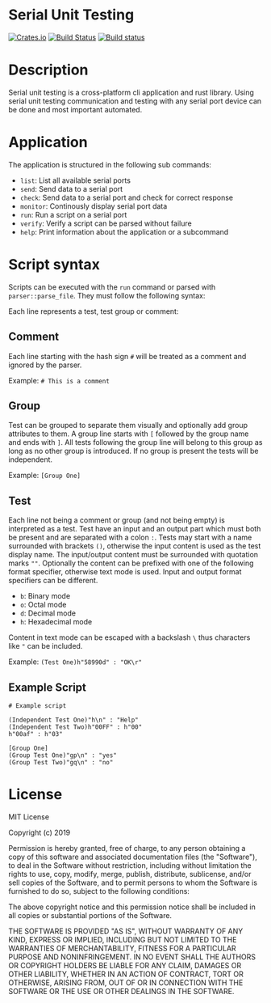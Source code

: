 # Serial Unit Testing

[![Crates.io](https://img.shields.io/crates/v/serial-unit-testing.svg)](https://crates.io/crates/serial-unit-testing)
[![Build Status](https://travis-ci.org/markatk/serial-unit-testing.svg?branch=master)](https://travis-ci.org/markatk/serial-unit-testing)
[![Build status](https://ci.appveyor.com/api/projects/status/7b9osucvqpqp9ebd/branch/master?svg=true)](https://ci.appveyor.com/project/markatk/serial-unit-testing/branch/master)

# Description

Serial unit testing is a cross-platform cli application and rust library. Using serial unit testing communication and testing with any serial port device can be done and most important automated.

# Application

The application is structured in the following sub commands:

- `list`: List all available serial ports
- `send`: Send data to a serial port
- `check`: Send data to a serial port and check for correct response
- `monitor`: Continously display serial port data
- `run`: Run a script on a serial port
- `verify`: Verify a script can be parsed without failure
- `help`: Print information about the application or a subcommand

# Script syntax

Scripts can be executed with the `run` command or parsed with `parser::parse_file`. They must follow the following syntax:

Each line represents a test, test group or comment:

## Comment

Each line starting with the hash sign `#` will be treated as a comment and ignored by the parser.

Example: `# This is a comment`

## Group

Test can be grouped to separate them visually and optionally add group attributes to them. A group line starts with `[` followed by the group name and ends with `]`. All tests following the group line will belong to this group as long as no other group is introduced.
If no group is present the tests will be independent.

Example: `[Group One]`

## Test

Each line not being a comment or group (and not being empty) is interpreted as a test. Test have an input and an output part which must both be present and are separated with a colon `:`. Tests may start with a name surrounded with brackets `()`, otherwise the input content is used as the test display name. The input/output content must be surrounded with quotation marks `""`. Optionally the content can be prefixed with one of the following format specifier, otherwise text mode is used. Input and output format specifiers can be different.

 - `b`: Binary mode
 - `o`: Octal mode
 - `d`: Decimal mode
 - `h`: Hexadecimal mode

Content in text mode can be escaped with a backslash `\` thus characters like `"` can be included.

Example: `(Test One)h"58990d" : "OK\r"`

## Example Script

```
# Example script

(Independent Test One)"h\n" : "Help"
(Independent Test Two)h"00FF" : h"00"
h"00af" : h"03"

[Group One]
(Group Test One)"gp\n" : "yes"
(Group Test Two)"gq\n" : "no"
```

# License

MIT License

Copyright (c) 2019

Permission is hereby granted, free of charge, to any person obtaining a copy
of this software and associated documentation files (the "Software"), to deal
in the Software without restriction, including without limitation the rights
to use, copy, modify, merge, publish, distribute, sublicense, and/or sell
copies of the Software, and to permit persons to whom the Software is
furnished to do so, subject to the following conditions:

The above copyright notice and this permission notice shall be included in all
copies or substantial portions of the Software.

THE SOFTWARE IS PROVIDED "AS IS", WITHOUT WARRANTY OF ANY KIND, EXPRESS OR
IMPLIED, INCLUDING BUT NOT LIMITED TO THE WARRANTIES OF MERCHANTABILITY,
FITNESS FOR A PARTICULAR PURPOSE AND NONINFRINGEMENT. IN NO EVENT SHALL THE
AUTHORS OR COPYRIGHT HOLDERS BE LIABLE FOR ANY CLAIM, DAMAGES OR OTHER
LIABILITY, WHETHER IN AN ACTION OF CONTRACT, TORT OR OTHERWISE, ARISING FROM,
OUT OF OR IN CONNECTION WITH THE SOFTWARE OR THE USE OR OTHER DEALINGS IN THE
SOFTWARE.
